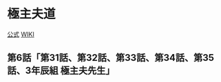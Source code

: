 # 極主夫道

[公式](https://www.netflix.com/jp/title/81261669) 
[WIKI](https://ja.wikipedia.org/wiki/%E6%A5%B5%E4%B8%BB%E5%A4%AB%E9%81%93) 

## 第6話「第31話、第32話、第33話、第34話、第35話、3年辰組 極主夫先生」

